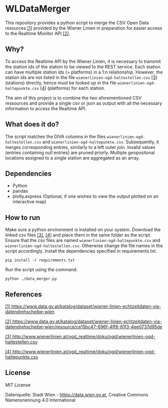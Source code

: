 # WLDataMerger
This repository provides a python script to merge the CSV Open Data resources [[1]](#1) provided by the Wiener Linien in preparation for easier access to the Realtime Monitor API [[2]](#2).

## Why?
To access the Realtime API by the Wiener Linien, it is necessary to transmit the station ids of the station to be viewed to the REST service. Each station can have multiple station ids (= platforms) in a 1:n relationship. However, the station ids are not listed in the file ``wienerlinien-ogd-haltestellen.csv`` [[3]](#3) (stations) directly, hence must be looked up in the file ``wienerlinien-ogd-haltepunkte.csv`` [[4]](#4) (platforms) for each station.

The aim of this project is to combine the two aforementioned CSV ressources and provide a single csv or json as output with all the necessary information to access the Realtime API.

## What does it do?
The script matches the DIVA columns in the files ``wienerlinien-ogd-haltestellen.csv`` and ``wienerlinien-ogd-haltepunkte.csv``. Subsequently, it merges corresponding entries, similarly to a left outer join. Invalid values (entries containing null entries) are pruned priorly. Multiple geopositonal locations assigned to a single station are aggregated as an array.

## Dependencies
<ul>
    <li>Python</li>
    <li>pandas</li>
    <li>plotly.express (Optional, if one wishes to view the output plotted on an interactive map) </li>
</ul>

## How to run
Make sure a python environment is installed on your system.
Download the linked csv files [[3]](#3), [[4]](#4) and place them in the same folder as the script.
Ensure that the csv files are named ``wienerlinien-ogd-haltepunkte.csv`` and ``wienerlinien-ogd-haltestellen.csv``. Otherwise change the file names in the script accordingly.
Install the dependencies specified in requirements.txt.

``pip install -r requirements.txt``

Run the script using the command:

``python ./data_merger.py``

## References
<a href="https://www.data.gv.at/katalog/dataset/wiener-linien-echtzeitdaten-via-datendrehscheibe-wien" id="1">[1] https://www.data.gv.at/katalog/dataset/wiener-linien-echtzeitdaten-via-datendrehscheibe-wien</a> 

<a href="https://www.data.gv.at/katalog/dataset/wiener-linien-echtzeitdaten-via-datendrehscheibe-wien/resource/ce15bc47-696f-4ff8-81f3-4ee0737d95de" id="2">[2] https://www.data.gv.at/katalog/dataset/wiener-linien-echtzeitdaten-via-datendrehscheibe-wien/resource/ce15bc47-696f-4ff8-81f3-4ee0737d95de</a> 

<a href="http://www.wienerlinien.at/ogd_realtime/doku/ogd/wienerlinien-ogd-haltestellen.csv" id="3">[3] http://www.wienerlinien.at/ogd_realtime/doku/ogd/wienerlinien-ogd-haltestellen.csv</a> 

<a href="http://www.wienerlinien.at/ogd_realtime/doku/ogd/wienerlinien-ogd-haltepunkte.csv" id="4">[4] http://www.wienerlinien.at/ogd_realtime/doku/ogd/wienerlinien-ogd-haltepunkte.csv</a> 


## License
MIT License

Datenquelle: Stadt Wien - https://data.wien.gv.at, Creative Commons Namensnennung 4.0 International
